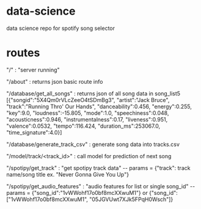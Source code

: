 # data-science
data science repo for spotify song selector



# routes

"/" : "server running"

"/about" : returns json basic route info

"/database/get_all_songs" : returns json of all song data in song_list5
                            [{"songid":"5X4Qm0rVLcZeeO4tSDmBg3",
                            "artist":"Jack Bruce",
                            "track":"Running Thro' Our Hands",
                            "danceability":0.456,
                            "energy":0.255,
                            "key":9.0,
                            "loudness":-15.805,
                            "mode":1.0,
                            "speechiness":0.048,
                            "acousticness":0.946,
                            "instrumentalness":0.17,
                            "liveness":0.951,
                            "valence":0.0532,
                            "tempo":116.424,
                            "duration_ms":253067.0,
                            "time_signature":4.0}]

"/database/generate_track_csv" : generate song data into tracks.csv

"/model/track/<track_id>" : call model for prediction of next song

"/spotipy/get_track" : "get spotipy track data"
                        -- params = {"track": track name/song title  ex. "Never Gonna Give You Up"}

"/spotipy/get_audio_features" : "audio features for list or single song_id"
                                --params = {"song_id":"1vWWohf17o0bf8mcXXwuM1"}
                                        or {"song_id":["1vWWohf17o0bf8mcXXwuM1", "05JGVUwt7XJk5FPqH0Wsch"]}
